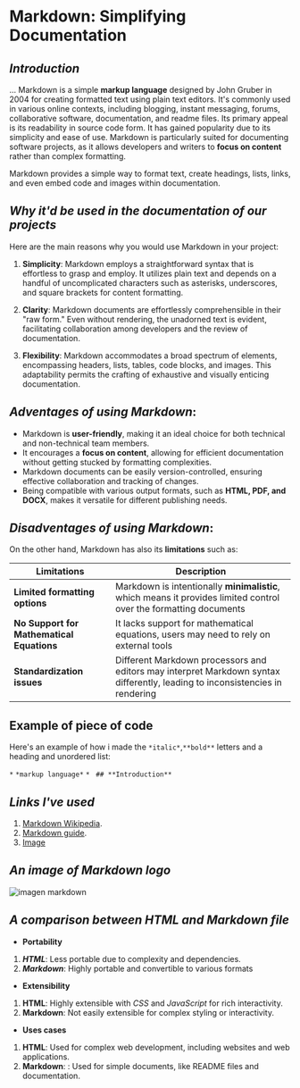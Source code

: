 # Markdown: Simplifying Documentation

## _Introduction_
...
Markdown is a simple **markup language** designed by John Gruber in 2004 for creating formatted text using plain text editors. It's commonly used in various online contexts, including blogging, instant messaging, forums, collaborative software, documentation, and readme files. Its primary appeal is its readability in source code form. It has gained popularity due to its simplicity and ease of use. Markdown is particularly suited for documenting software projects, as it allows developers and writers to **focus on content** rather than complex formatting.

Markdown provides a simple way to format text, create headings, lists, links, and even embed code and images within documentation.

## _Why it'd be used in the documentation of our projects_
Here are the main reasons why you would use Markdown in your project:

1. __Simplicity__: Markdown employs a straightforward syntax that is effortless to grasp and employ. It utilizes plain text and depends on a handful of uncomplicated characters such as asterisks, underscores, and square brackets for content formatting.

1. __Clarity__: Markdown documents are effortlessly comprehensible in their "raw form." Even without rendering, the unadorned text is evident, facilitating collaboration among developers and the review of documentation.

1. __Flexibility__: Markdown accommodates a broad spectrum of elements, encompassing headers, lists, tables, code blocks, and images. This adaptability permits the crafting of exhaustive and visually enticing documentation.

## _Adventages of using Markdown_:
* Markdown is __user-friendly__, making it an ideal choice for both technical and non-technical team members.
* It encourages a __focus on content__, allowing for efficient documentation without getting stucked by formatting complexities.
* Markdown documents can be easily version-controlled, ensuring effective collaboration and tracking of changes.
* Being compatible with various output formats, such as  **HTML, PDF, and DOCX**, makes it versatile for different publishing needs.


## _Disadventages of using Markdown_:

On the other hand, Markdown has also its **limitations** such as:

| Limitations | Description |
| ----------- | ----------- |
|  **Limited formatting options** | Markdown is intentionally **minimalistic**, which means it provides limited  control over the formatting documents |
| **No Support for Mathematical Equations** | It lacks support for mathematical equations, users may need to rely on external tools |
|**Standardization issues**| Different Markdown processors and editors may interpret Markdown syntax differently, leading to inconsistencies in rendering

## Example of piece of code

Here's an example of how i made the `*italic*`,`**bold**` letters and a heading and unordered list:

`*`  `*markup language*`
`*` ` ## **Introduction**`


## *Links I've used*
1. [Markdown Wikipedia](https://es.wikipedia.org/wiki/Markdown).
1.  [Markdown guide](https://www.markdownguide.org/cheat-sheet/).
1. [Image](https://upload.wikimedia.org/wikipedia/commons/thumb/4/48/Markdown-mark.svg/1200px-Markdown-mark.svg.png)

## *An image of Markdown logo*


![imagen markdown](https://upload.wikimedia.org/wikipedia/commons/thumb/4/48/Markdown-mark.svg/600px-Markdown-mark.svg.png)

## *A comparison between HTML and Markdown file*

* **Portability**
1.  **_HTML_**: Less portable due to complexity and dependencies.
1.  **_Markdown_**: Highly portable and convertible to various formats
* **Extensibility**
1.  **HTML**: Highly extensible with *CSS* and *JavaScript* for rich interactivity.
1.  **Markdown**: Not easily extensible for complex styling or interactivity.
* **Uses cases**
1. **HTML**: Used for complex web development, including websites and web applications.
1. **Markdown**: : Used for simple documents, like README files and documentation.